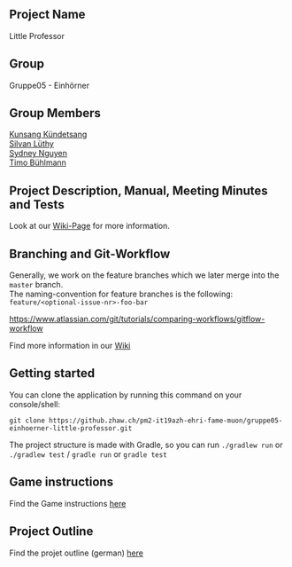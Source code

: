 ## Project Name
Little Professor

## Group
Gruppe05 - Einhörner

## Group Members
[Kunsang Kündetsang](https://github.zhaw.ch/kuendkun) <br>
[Silvan Lüthy](https://github.zhaw.ch/luethsil) <br>
[Sydney Nguyen](https://github.zhaw.ch/nguyesyd) <br>
[Timo Bühlmann](https://github.zhaw.ch/buehltim) <br>


## Project Description, Manual, Meeting Minutes and Tests

Look at our [Wiki-Page](https://github.zhaw.ch/pm2-it19azh-ehri-fame-muon/gruppe05-einhoerner-little-professor/wiki) for more information.

## Branching and Git-Workflow
Generally, we work on the feature branches which we later merge into the `master` branch.  
The naming-convention for feature branches is the following: `feature/<optional-issue-nr>-foo-bar`

https://www.atlassian.com/git/tutorials/comparing-workflows/gitflow-workflow

Find more information in our [Wiki](https://github.zhaw.ch/pm2-it19azh-ehri-fame-muon/gruppe05-einhoerner-little-professor/wiki/Git-Conventions)

## Getting started
You can clone the application by running this command on your console/shell: <br>
```
git clone https://github.zhaw.ch/pm2-it19azh-ehri-fame-muon/gruppe05-einhoerner-little-professor.git
```
The project structure is made with Gradle, so you can run ```./gradlew run``` or ```./gradlew test``` / ```gradle run``` or ```gradle test```

## Game instructions
Find the Game instructions [here](https://github.zhaw.ch/pm2-it19azh-ehri-fame-muon/gruppe05-einhoerner-little-professor/blob/master/docs/Game%20instruction%20LP.pdf)

## Project Outline
Find the projet outline (german) [here](https://github.com/sydneynguyencs/Project-Little-Professor/blob/master/Team05_Projektskizze_Endversion.pdf)
